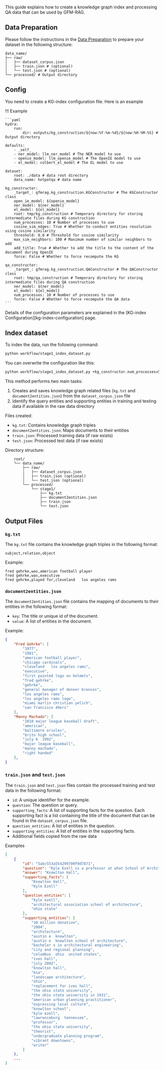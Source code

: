 This guide explains how to create a knowledge graph index and processing QA data that can be used by GFM-RAG.

## Data Preparation
Please follow the instructions in the [Data Preparation](data_preparation.md) to prepare your dataset in the following structure:

```
data_name/
├── raw/
│   ├── dataset_corpus.json
│   ├── train.json # (optional)
│   └── test.json # (optional)
└── processed/ # Output directory
```

## Config
You need to create a KG-index configuration file. Here is an example

!!! Example

    ```yaml
    hydra:
        run:
            dir: outputs/kg_construction/${now:%Y-%m-%d}/${now:%H-%M-%S} # Output directory

    defaults:
        - _self_
        - ner_model: llm_ner_model # The NER model to use
        - openie_model: llm_openie_model # The OpenIE model to use
        - el_model: colbert_el_model # The EL model to use

    dataset:
        root: ./data # data root directory
        data_name: hotpotqa # data name

    kg_constructor:
        _target_: gfmrag.kg_construction.KGConstructor # The KGConstructor class
        open_ie_model: ${openie_model}
        ner_model: ${ner_model}
        el_model: ${el_model}
        root: tmp/kg_construction # Temporary directory for storing intermediate files during KG construction
        num_processes: 10 # Number of processes to use
        cosine_sim_edges: True # Whether to conduct entities resolution using cosine similarity
        threshold: 0.8 # Threshold for cosine similarity
        max_sim_neighbors: 100 # Maximum number of similar neighbors to add
        add_title: True # Whether to add the title to the content of the document during OpenIE
        force: False # Whether to force recompute the KG

    qa_constructor:
        _target_: gfmrag.kg_construction.QAConstructor # The QAConstructor class
        root: tmp/qa_construction # Temporary directory for storing intermediate files during QA construction
        ner_model: ${ner_model}
        el_model: ${el_model}
        num_processes: 10 # Number of processes to use
        force: False # Whether to force recompute the QA data
    ```

Details of the configuration parameters are explained in the [KG-index Configuration][kg-index-configuration] page.

## Index dataset
To index the data, run the following command:

```bash
python workflow/stage1_index_dataset.py
```

You can overwrite the configuration like this:

```bash
python workflow/stage1_index_dataset.py +kg_constructor.num_processes=5
```

This method performs two main tasks:

1. Creates and saves knowledge graph related files (`kg.txt` and `document2entities.json`) from the `dataset_corpus.json` file
2. Identify the query entities and supporting entities in training and testing data if available in the raw data directory

Files created:

- `kg.txt`: Contains knowledge graph triples
- `document2entities.json`: Maps documents to their entities
- `train.json`: Processed training data (if raw exists)
- `test.json`: Processed test data (if raw exists)

Directory structure:
```
    root/
    └── data_name/
        ├── raw/
        │   ├── dataset_corpus.json
        │   ├── train.json (optional)
        │   └── test.json (optional)
        └── processed/
            └── stage1/
                ├── kg.txt
                ├── document2entities.json
                ├── train.json
                └── test.json
```

## Output Files

### `kg.txt`
The `kg.txt` file contains the knowledge graph triples in the following format:

```
subject,relation,object
```

Example:
```
fred gehrke,was,american football player
fred gehrke,was,executive
fred gehrke,played for,cleveland   los angeles rams
```

### `document2entities.json`
The `document2entities.json` file contains the mapping of documents to their entities in the following format:

- `key`: The title or unique id of the document.
- `value`: A list of entities in the document.

Example:
```json
{
    "Fred Gehrke": [
		"1977",
		"1981",
		"american football player",
		"chicago cardinals",
		"cleveland   los angeles rams",
		"executive",
		"first painted logo on helmets",
		"fred gehrke",
		"gehrke",
		"general manager of denver broncos",
		"los angeles rams",
		"los angeles rams logo",
		"miami marlin christian yelich",
		"san francisco 49ers"
	],
	"Manny Machado": [
		"2010 major league baseball draft",
		"american",
		"baltimore orioles",
		"brito high school",
		"july 6  1992",
		"major league baseball",
		"manny machado",
		"right handed"
	],
}
```

### `train.json` and `test.json`
The `train.json` and `test.json` files contain the processed training and test data in the following format:

- `id`: A unique identifier for the example.
- `question`: The question or query.
- `supporting_facts`: A list of supporting facts for the question. Each supporting fact is a list containing the title of the document that can be found in the `dataset_corpus.json` file.
- `question_entities`: A list of entities in the question.
- `supporting_entities`: A list of entities in the supporting facts.
- Additional fields copied from the raw data

Examples
```json
[
	{
		"id": "5abc553a554299700f9d7871",
		"question": "Kyle Ezell is a professor at what School of Architecture building at Ohio State?",
		"answer": "Knowlton Hall",
		"supporting_facts": [
			"Knowlton Hall",
			"Kyle Ezell"
		],
		"question_entities": [
			"kyle ezell",
			"architectural association school of architecture",
			"ohio state"
		],
		"supporting_entities": [
			"10 million donation",
			"2004",
			"architecture",
			"austin e  knowlton",
			"austin e  knowlton school of architecture",
			"bachelor s in architectural engineering",
			"city and regional planning",
			"columbus  ohio  united states",
			"ives hall",
			"july 2002",
			"knowlton hall",
			"ksa",
			"landscape architecture",
			"ohio",
			"replacement for ives hall",
			"the ohio state university",
			"the ohio state university in 1931",
			"american urban planning practitioner",
			"expressing local culture",
			"knowlton school",
			"kyle ezell",
			"lawrenceburg  tennessee",
			"professor",
			"the ohio state university",
			"theorist",
			"undergraduate planning program",
			"vibrant downtowns",
			"writer"
		]
	},
    ...
]
```
